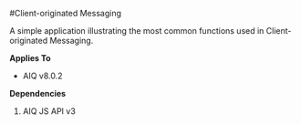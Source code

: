 #Client-originated Messaging

A simple application illustrating the most common functions used in Client-originated Messaging.

**Applies To**

* AIQ v8.0.2

**Dependencies**

1. AIQ JS API v3
